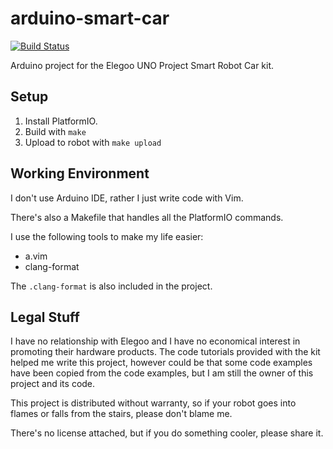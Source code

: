 # arduino-smart-car

[![Build Status](https://travis-ci.org/miquelbeltran/arduino-smart-car.svg?branch=master)](https://travis-ci.org/miquelbeltran/arduino-smart-car)

Arduino project for the Elegoo UNO Project Smart Robot Car kit.

## Setup

1. Install PlatformIO.
2. Build with `make`
3. Upload to robot with `make upload`

## Working Environment

I don't use Arduino IDE, rather I just write code with Vim.

There's also a Makefile that handles all the PlatformIO commands.

I use the following tools to make my life easier:

- a.vim
- clang-format

The `.clang-format` is also included in the project.

## Legal Stuff

I have no relationship with Elegoo and I have no economical interest in promoting their hardware products. The code tutorials provided with the kit helped me write this project, however could be that some code examples have been copied from the code examples, but I am still the owner of this project and its code.

This project is distributed without warranty, so if your robot goes into flames or falls from the stairs, please don't blame me.

There's no license attached, but if you do something cooler, please share it.
